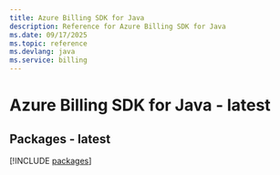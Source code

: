 ```yaml
---
title: Azure Billing SDK for Java
description: Reference for Azure Billing SDK for Java
ms.date: 09/17/2025
ms.topic: reference
ms.devlang: java
ms.service: billing
---
```

# Azure Billing SDK for Java - latest
## Packages - latest
[!INCLUDE [packages](billing-index.md)]